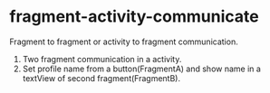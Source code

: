 # fragment-activity-communicate
Fragment to fragment or activity to fragment communication.
1) Two fragment communication in a activity.
2) Set profile name from a button(FragmentA) and show name in a textView of second fragment(FragmentB).
